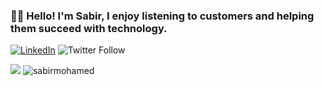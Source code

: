 ### 👨‍💻 Hello! I'm Sabir, I enjoy listening to customers and helping them succeed with technology.

<a href="https://www.linkedin.com/in/sabirm/" target="_blank"><img alt="LinkedIn" src="https://img.shields.io/badge/LinkedIn-@sabirm-blue?style=flat&logo=linkedin"></a>
![Twitter Follow](https://img.shields.io/twitter/follow/sabirmoe?style=social)

![](https://github-readme-stats-sabirmohamed.vercel.app/api?username=sabirmohamed&count_private=true&show_icons=true&theme=react&hide_border=true)
<img src="https://github-readme-streak-stats.herokuapp.com/?user=sabirmohamed&count_private=true&theme=chartreuse-dark" alt="sabirmohamed"/>
